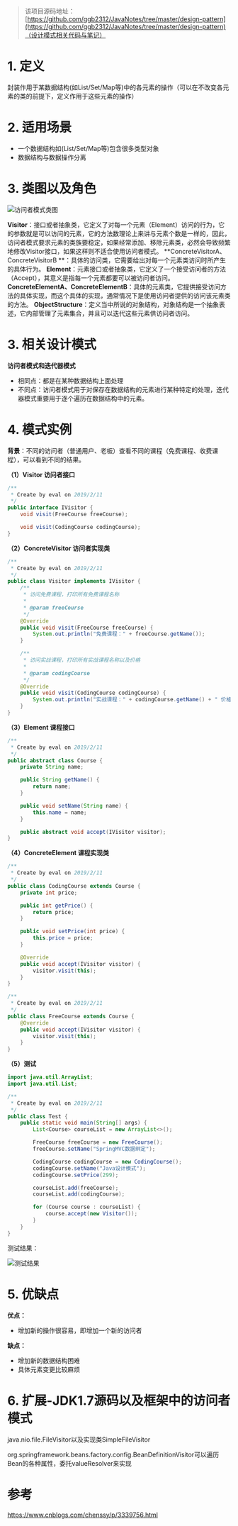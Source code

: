 > 该项目源码地址：[https://github.com/ggb2312/JavaNotes/tree/master/design-pattern](https://github.com/ggb2312/JavaNotes/tree/master/design-pattern)（设计模式相关代码与笔记）

# 1. 定义

封装作用于某数据结构(如List/Set/Map等)中的各元素的操作（可以在不改变各元素的类的前提下，定义作用于这些元素的操作）

# 2. 适用场景

- 一个数据结构如(List/Set/Map等)包含很多类型对象
- 数据结构与数据操作分离

# 3. 类图以及角色

![访问者模式类图](https://upload-images.jianshu.io/upload_images/5336514-dd2ff06a6228df60.png?imageMogr2/auto-orient/strip%7CimageView2/2/w/1240)

**Visitor**：接口或者抽象类，它定义了对每一个元素（Element）访问的行为，它的参数就是可以访问的元素，它的方法数理论上来讲与元素个数是一样的，因此，访问者模式要求元素的类族要稳定，如果经常添加、移除元素类，必然会导致频繁地修改Visitor接口，如果这样则不适合使用访问者模式。
**ConcreteVisitorA、ConcreteVisitorB **：具体的访问类，它需要给出对每一个元素类访问时所产生的具体行为。
**Element**：元素接口或者抽象类，它定义了一个接受访问者的方法（Accept），其意义是指每一个元素都要可以被访问者访问。
**ConcreteElementA、ConcreteElementB**：具体的元素类，它提供接受访问方法的具体实现，而这个具体的实现，通常情况下是使用访问者提供的访问该元素类的方法。
**ObjectStructure**：定义当中所说的对象结构，对象结构是一个抽象表述，它内部管理了元素集合，并且可以迭代这些元素供访问者访问。

# 3. 相关设计模式

**访问者模式和迭代器模式**

- 相同点：都是在某种数据结构上面处理
- 不同点：访问者模式用于对保存在数据结构的元素进行某种特定的处理，迭代器模式重要用于逐个遍历在数据结构中的元素。

# 4. 模式实例

**背景**：不同的访问者（普通用户、老板）查看不同的课程（免费课程、收费课程），可以看到不同的结果。

**（1）Visitor 访问者接口**

```java
/**
 * Create by eval on 2019/2/11
 */
public interface IVisitor {
    void visit(FreeCourse freeCourse);

    void visit(CodingCourse codingCourse);
}
```

**（2）ConcreteVisitor 访问者实现类**
```java
/**
 * Create by eval on 2019/2/11
 */
public class Visitor implements IVisitor {
    /**
     * 访问免费课程，打印所有免费课程名称
     *
     * @param freeCourse
     */
    @Override
    public void visit(FreeCourse freeCourse) {
        System.out.println("免费课程：" + freeCourse.getName());
    }

    /**
     * 访问实战课程，打印所有实战课程名称以及价格
     *
     * @param codingCourse
     */
    @Override
    public void visit(CodingCourse codingCourse) {
        System.out.println("实战课程：" + codingCourse.getName() + " 价格：" + codingCourse.getPrice()+ "元");
    }
}
```

**（3）Element 课程接口**
```java
/**
 * Create by eval on 2019/2/11
 */
public abstract class Course {
    private String name;

    public String getName() {
        return name;
    }

    public void setName(String name) {
        this.name = name;
    }

    public abstract void accept(IVisitor visitor);
}
```

**（4）ConcreteElement 课程实现类**

```java
/**
 * Create by eval on 2019/2/11
 */
public class CodingCourse extends Course {
    private int price;

    public int getPrice() {
        return price;
    }

    public void setPrice(int price) {
        this.price = price;
    }

    @Override
    public void accept(IVisitor visitor) {
        visitor.visit(this);
    }
}
```
```java
/**
 * Create by eval on 2019/2/11
 */
public class FreeCourse extends Course {
    @Override
    public void accept(IVisitor visitor) {
        visitor.visit(this);
    }
}
```

**（5）测试**

```java
import java.util.ArrayList;
import java.util.List;

/**
 * Create by eval on 2019/2/11
 */
public class Test {
    public static void main(String[] args) {
        List<Course> courseList = new ArrayList<>();

        FreeCourse freeCourse = new FreeCourse();
        freeCourse.setName("SpringMVC数据绑定");

        CodingCourse codingCourse = new CodingCourse();
        codingCourse.setName("Java设计模式");
        codingCourse.setPrice(299);

        courseList.add(freeCourse);
        courseList.add(codingCourse);

        for (Course course : courseList) {
            course.accept(new Visitor());
        }
    }
}
```
测试结果：

![测试结果](https://upload-images.jianshu.io/upload_images/5336514-60b5bae0762ca54e.png?imageMogr2/auto-orient/strip%7CimageView2/2/w/1240)

# 5. 优缺点
**优点：**
- 增加新的操作很容易，即增加一个新的访问者

**缺点：**
- 增加新的数据结构困难
- 具体元素变更比较麻烦

# 6. 扩展-JDK1.7源码以及框架中的访问者模式

java.nio.file.FileVisitor以及实现类SimpleFileVisitor

org.springframework.beans.factory.config.BeanDefinitionVisitor可以遍历Bean的各种属性，委托valueResolver来实现

# 参考

https://www.cnblogs.com/chenssy/p/3339756.html